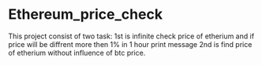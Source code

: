 # Ethereum_price_check
This project consist of two task:
1st is infinite check price of etherium and if price will be diffrent more then 1% in 1 hour print message
2nd is find price of etherium without influence of btc price.
